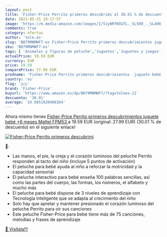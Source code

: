 ```yaml
---
layout: post
title: 'Fisher-Price Perrito primeros descubrimi al 30.01 % de descuento'
date: 2021-05-25 19:17:57
image: 'https://m.media-amazon.com/images/I/51yNRfWIU7L._SL500_._SL400_.jpg'
comments: true
category: ofertas
author: 'tole.es'
slug: 'B079MNMWF7-es Fisher-Price Perrito primeros descubrimientos juguete bebé...'
sku: 'B079MNMWF7-es'
tags: [ 'Animales y figuras de peluche','Juguetes','Juguetes y juegos','Peluches','fisher-price','mattel', ]
actualPrice: 19.59 EUR
currency: EUR
price: 19.59
comparePrice: 27.99 EUR
prodname: 'Fisher-Price Perrito primeros descubrimientos  juguete bebé +6 meses  Mattel FPM53 '
country: 'es'
flag: '🇪🇸'
brand: 'Fisher-Price'
buyurl: 'https://www.amazon.es/dp/B079MNMWF7/?tag=tolees-21'
descuento: '30.01'
average: '24.9851020408164'
---
```


Ahora mismo tienes [Fisher-Price Perrito primeros descubrimientos  juguete bebé +6 meses  Mattel FPM53 ](https://www.amazon.es/dp/B079MNMWF7/?tag=tolees-21) a 19.59 EUR (original: 27.99 EUR) (30.01 %  de descuento) en el siguiente enlace!

[![Fisher-Price Perrito primeros descubrimi](https://m.media-amazon.com/images/I/51yNRfWIU7L._SL500_._SL400_.jpg)](https://www.amazon.es/dp/B079MNMWF7/?tag=tolees-21)

🔎:

- Las manos, el pie, la oreja y el corazón luminoso del peluche Perrito responden al tacto del niño (incluye 5 puntos de activación)
- El peluche para bebé ayuda al niño a reforzar la motricidad y la capacidad sensorial
- El peluche interactivo para bebé enseña 100 palabras sencillas, así como las partes del cuerpo, las formas, los números, el alfabeto y mucho más
- El peluche para bebé dispone de 3 niveles de aprendizaje con Tecnología Inteligente que se adapta al crecimiento del niño
- Solo hay que apretar y mantener presionado el corazón luminoso del peluche Perrito para oír sus canciones
- Este peluche Fisher-Price para bebé tiene más de 75 canciones, melodías y frases de aprendizaje

[🛒 Visítala!!!](https://www.amazon.es/dp/B079MNMWF7/?tag=tolees-21)
